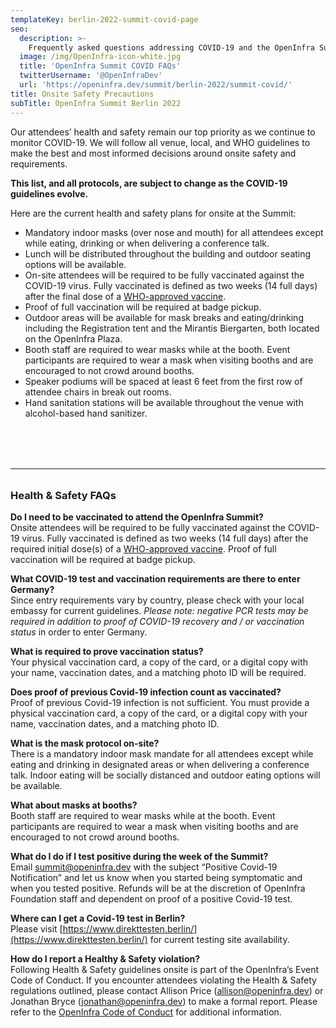 ```yaml
---
templateKey: berlin-2022-summit-covid-page
seo:
  description: >-
    Frequently asked questions addressing COVID-19 and the OpenInfra Summit
  image: /img/OpenInfra-icon-white.jpg
  title: 'OpenInfra Summit COVID FAQs'
  twitterUsername: '@OpenInfraDev'
  url: 'https://openinfra.dev/summit/berlin-2022/summit-covid/'
title: Onsite Safety Precautions
subTitle: OpenInfra Summit Berlin 2022
---
```

Our attendees’ health and safety remain our top priority as we continue to monitor COVID-19. We will follow all venue, local, and WHO guidelines to make the best and most informed decisions around onsite safety and requirements.

**This list, and all protocols, are subject to change as the COVID-19 guidelines evolve.**

Here are the current health and safety plans for onsite at the Summit:

- Mandatory indoor masks (over nose and mouth) for all attendees except while eating, drinking or when delivering a conference talk.
- Lunch will be distributed throughout the building and outdoor seating options will be available.
- On-site attendees will be required to be fully vaccinated against the COVID-19 virus. Fully vaccinated is defined as two weeks (14 full days) after the final dose of a [WHO-approved vaccine](https://covid19.trackvaccines.org/agency/who/). 
- Proof of full vaccination will be required at badge pickup.
- Outdoor areas will be available for mask breaks and eating/drinking including the Registration tent and the Mirantis Biergarten, both located on the OpenInfra Plaza.
- Booth staff are required to wear masks while at the booth. Event participants are required to wear a mask when visiting booths and are encouraged to not crowd around booths. 
- Speaker podiums will be spaced at least 6 feet from the first row of attendee chairs in break out rooms.
- Hand sanitation stations will be available throughout the venue with alcohol-based hand sanitizer.

<hr style="margin:5rem 0 2rem;">

### Health & Safety FAQs

**Do I need to be vaccinated to attend the OpenInfra Summit?**<br>
Onsite attendees will be required to be fully vaccinated against the COVID-19 virus. Fully vaccinated is defined as two weeks (14 full days) after the required initial dose(s) of a [WHO-approved vaccine](https://covid19.trackvaccines.org/agency/who/). Proof of full vaccination will be required at badge pickup.

**What COVID-19 test and vaccination requirements are there to enter Germany?**<br>
Since entry requirements vary by country, please check with your local embassy for current guidelines. *Please note: negative PCR tests may be required in addition to proof of COVID-19 recovery and / or vaccination status* in order to enter Germany.

**What is required to prove vaccination status?**<br>
Your physical vaccination card, a copy of the card, or a digital copy with your name, vaccination dates, and a matching photo ID will be required.

**Does proof of previous Covid-19 infection count as vaccinated?**<br>
Proof of previous Covid-19 infection is not sufficient. You must provide a physical vaccination card, a copy of the card, or a digital copy with your name, vaccination dates, and a matching photo ID. 

**What is the mask protocol on-site?**<br>
There is a mandatory indoor mask mandate for all attendees except while eating and drinking in designated areas or when delivering a conference talk. Indoor eating will be socially distanced and outdoor eating options will be available.

**What about masks at booths?**<br>
Booth staff are required to wear masks while at the booth. Event participants are required to wear a mask when visiting booths and are encouraged to not crowd around booths.

**What do I do if I test positive during the week of the Summit?**<br>
Email summit@openinfra.dev with the subject “Positive Covid-19 Notification” and let us know when you started being symptomatic and when you tested positive. Refunds will be at the discretion of OpenInfra Foundation staff and dependent on proof of a positive Covid-19 test.

**Where can I get a Covid-19 test in Berlin?**<br>
Please visit [https://www.direkttesten.berlin/](https://www.direkttesten.berlin/) for current testing site availability.

**How do I report a Healthy & Safety violation?**<br>
Following Health & Safety guidelines onsite is part of the OpenInfra’s Event Code of Conduct. If you encounter attendees violating the Health & Safety regulations outlined, please contact Allison Price (allison@openinfra.dev) or Jonathan Bryce (jonathan@openinfra.dev) to make a formal report. Please refer to the [OpenInfra Code of Conduct](/legal/code-of-conduct) for additional information.
